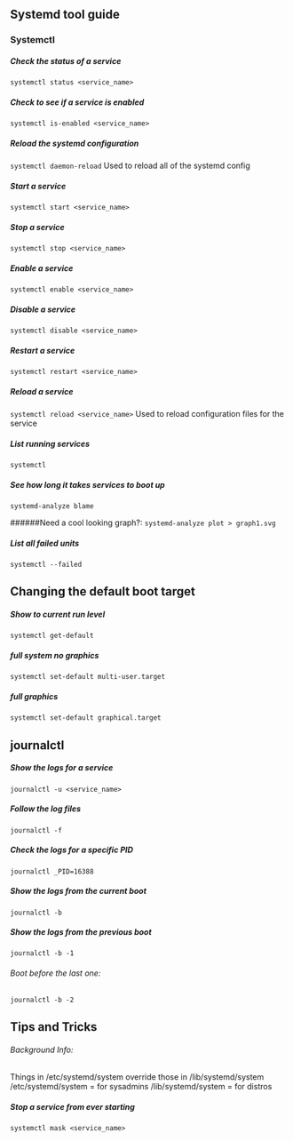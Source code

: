 ## Systemd tool guide 

### Systemctl
##### Check the status of a service 
`systemctl status <service_name>`

##### Check to see if a service is enabled
`systemctl is-enabled <service_name>`

##### Reload the systemd configuration
`systemctl daemon-reload`
Used to reload all of the systemd config

##### Start a service 
`systemctl start <service_name>`

##### Stop a service 
`systemctl stop <service_name>`

##### Enable a service 
`systemctl enable <service_name>`

##### Disable a service 
`systemctl disable <service_name>`

##### Restart a service 
`systemctl restart <service_name>`

##### Reload a service 
`systemctl reload <service_name>`
Used to reload configuration files for the service 

##### List running services
`systemctl`

##### See how long it takes services to boot up 
`systemd-analyze blame`

######Need a cool looking graph?:
`systemd-analyze plot > graph1.svg`

##### List all failed units
`systemctl --failed`


## Changing the default boot target 
##### Show to current run level
`systemctl get-default`

##### full system no graphics 
`systemctl set-default multi-user.target`

##### full graphics
`systemctl set-default graphical.target`

## journalctl
##### Show the logs for a service
`journalctl -u <service_name>`

##### Follow the log files 
`journalctl -f` 

##### Check the logs for a specific PID
`journalctl _PID=16388`

##### Show the logs from the current boot 
`journalctl -b`

##### Show the logs from the previous boot
`journalctl -b -1`

######	Boot before the last one:
`journalctl -b -2`


## Tips and Tricks
###### Background Info:
Things in /etc/systemd/system override those in /lib/systemd/system
/etc/systemd/system = for sysadmins
/lib/systemd/system = for distros

##### Stop a service from ever starting 
`systemctl mask <service_name>`


